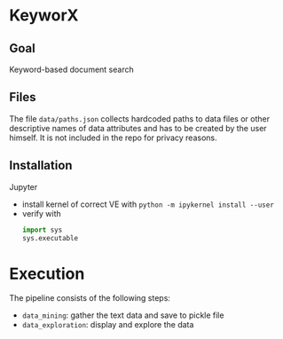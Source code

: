 <!-- [![Build Status](https://travis-ci.org/cyber-fighters/SemantiX.svg?branch=master)](https://travis-ci.org/cyber-fighters/SemantiX) -->

# KeyworX

## Goal
Keyword-based document search

## Files
The file `data/paths.json` collects hardcoded paths to data files or other descriptive names of data attributes and has to be created by the user himself. It is not included in the repo for privacy reasons.

## Installation

Jupyter
* install kernel of correct VE with `python -m ipykernel install --user`
* verify with
	```python
	import sys
	sys.executable
	```

# Execution
The pipeline consists of the following steps:
* `data_mining`: gather the text data and save to pickle file
* `data_exploration`: display and explore the data
